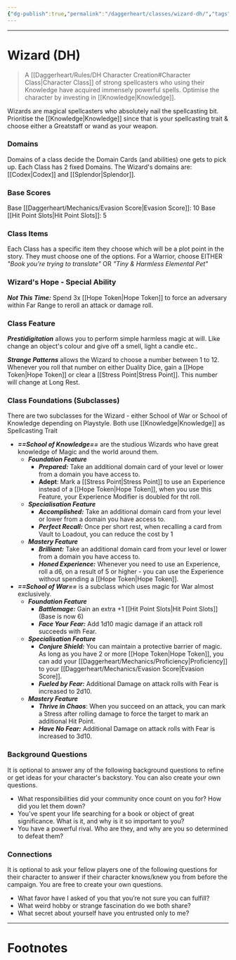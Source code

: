 ```yaml
---
{"dg-publish":true,"permalink":"/daggerheart/classes/wizard-dh/","tags":["TTRPG"]}
---
```



---
# Wizard (DH)
> A [[Daggerheart/Rules/DH Character Creation#Character Class\|Character Class]] of strong spellcasters who using their Knowledge have acquired immensely powerful spells. Optimise the character by investing in [[Knowledge\|Knowledge]].

Wizards are magical spellcasters who absolutely nail the spellcasting bit. Prioritise the [[Knowledge\|Knowledge]] since that is your spellcasting trait & choose either a Greatstaff or wand as your weapon.

### Domains
Domains of a class decide the Domain Cards (and abilities) one gets to pick up.
Each Class has 2 fixed Domains.
The Wizard's domains are: [[Codex\|Codex]] and [[Splendor\|Splendor]].

### Base Scores
Base [[Daggerheart/Mechanics/Evasion Score\|Evasion Score]]: 10
Base [[Hit Point Slots\|Hit Point Slots]]: 5

### Class Items
Each Class has a specific item they choose which will be a plot point in the story. They
must choose one of the options.
For a Warrior, choose EITHER *"Book you're trying to translate"* OR *"Tiny & Harmless Elemental Pet"*

### Wizard's Hope - Special Ability
***Not This Time:*** Spend 3x [[Hope Token\|Hope Token]] to force an adversary within Far Range to reroll an attack or damage roll.

### Class Feature
***Prestidigitation*** allows you to perform simple harmless magic at will. Like change an object's colour and give off a smell, light a candle etc..

***Strange Patterns*** allows the Wizard to choose a number between 1 to 12. Whenever you roll that number on either Duality Dice, gain a [[Hope Token\|Hope Token]] or clear a [[Stress Point\|Stress Point]]. This number will change at Long Rest.

### Class Foundations (Subclasses)
There are two subclasses for the Wizard - either School of War or School of Knowledge depending on Playstyle. Both use [[Knowledge\|Knowledge]] as Spellcasting Trait

- ***==School of Knowledge==*** are the studious Wizards who have great knowledge of Magic and the world around them.
	- ***Foundation Feature***
		- ***Prepared:*** Take an additional domain card of your level or lower from a domain you have access to.
		- **Adept**: Mark a [[Stress Point\|Stress Point]] to use an Experience instead of a [[Hope Token\|Hope Token]], when you use this Feature, your Experience Modifier is doubled for tht roll.
	- ***Specialisation Feature***
		- ***Accomplished:*** Take an additional domain card from your level or lower from a domain you have access to.
		- ***Perfect Recall:*** Once per short rest, when recalling a card from Vault to Loadout, you can reduce the cost by 1
	- ***Mastery Feature***
		- ***Brilliant:*** Take an additional domain card from your level or lower from a domain you have access to.
		- ***Honed Experience:*** Whenever you need to use an Experience, roll a d6, on a result of 5 or higher - you can use the Experience without spending a [[Hope Token\|Hope Token]].
- ***==School of War==*** is a subclass which uses magic for War almost exclusively.
	- ***Foundation Feature***
		- ***Battlemage:*** Gain an extra +1 [[Hit Point Slots\|Hit Point Slots]] (Base is now 6)
		- ***Face Your Fear:*** Add 1d10 magic damage if an attack roll succeeds with Fear.
	- ***Specialisation Feature***
		- ***Conjure Shield:*** You can maintain a protective barrier of magic. As long as you have 2 or more [[Hope Token\|Hope Token]], you can add your [[Daggerheart/Mechanics/Proficiency\|Proficiency]] to your [[Daggerheart/Mechanics/Evasion Score\|Evasion Score]]. 
		- ***Fueled by Fear:*** Additional Damage on attack rolls with Fear is increased to 2d10.
	- ***Mastery Feature***
		- ***Thrive in Chaos***: When you succeed on an attack, you can mark a Stress after rolling damage to force the target to mark an additional Hit Point.
		- ***Have No Fear:*** Additional Damage on attack rolls with Fear is increased to 3d10.

### Background Questions
It is optional to answer any of the following background questions to refine or get ideas for your character's backstory. You can also create your own questions. 
- What responsibilities did your community once count on you for? How did you let them down?
- You’ve spent your life searching for a book or object of great significance. What is it, and why is it so important to you?
- You have a powerful rival. Who are they, and why are you so determined to defeat them?

### Connections
It is optional to ask your fellow players one of the following questions for their character to answer if their character knows/knew you from before the campaign. You are free to create your own questions.
- What favor have I asked of you that you’re not sure you can fulfill?
- What weird hobby or strange fascination do we both share?
- What secret about yourself have you entrusted only to me?


---
# Footnotes